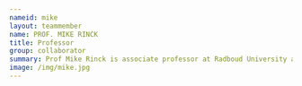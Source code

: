 ```yaml
---
nameid: mike
layout: teammember
name: PROF. MIKE RINCK
title: Professor
group: collaborator
summary: Prof Mike Rinck is associate professor at Radboud University and Full professor at Bochum University. He is an advisor on the KIBA project and promotor on the PhD projects of Lynn Mobach and Geraly Bijsterbosch
image: /img/mike.jpg
---
```


